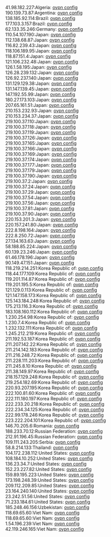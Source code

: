 41.98.182.227:Algeria: [ovpn config](vpn/41_98_182_227.ovpn)  
190.139.73.87:Argentina: [ovpn config](vpn/190_139_73_87.ovpn)  
138.185.92.114:Brazil: [ovpn config](vpn/138_185_92_114.ovpn)  
177.103.3.157:Brazil: [ovpn config](vpn/177_103_3_157.ovpn)  
62.133.35.246:Germany: [ovpn config](vpn/62_133_35_246.ovpn)  
110.54.107.190:Japan: [ovpn config](vpn/110_54_107_190.ovpn)  
112.138.68.87:Japan: [ovpn config](vpn/112_138_68_87.ovpn)  
116.82.239.43:Japan: [ovpn config](vpn/116_82_239_43.ovpn)  
118.106.189.95:Japan: [ovpn config](vpn/118_106_189_95.ovpn)  
118.87.151.4:Japan: [ovpn config](vpn/118_87_151_4.ovpn)  
121.106.232.48:Japan: [ovpn config](vpn/121_106_232_48.ovpn)  
126.1.58.195:Japan: [ovpn config](vpn/126_1_58_195.ovpn)  
126.28.239.132:Japan: [ovpn config](vpn/126_28_239_132.ovpn)  
126.92.237.140:Japan: [ovpn config](vpn/126_92_237_140.ovpn)  
131.129.129.38:Japan: [ovpn config](vpn/131_129_129_38.ovpn)  
131.147.139.45:Japan: [ovpn config](vpn/131_147_139_45.ovpn)  
147.192.55.99:Japan: [ovpn config](vpn/147_192_55_99.ovpn)  
180.27.173.103:Japan: [ovpn config](vpn/180_27_173_103.ovpn)  
207.65.161.51:Japan: [ovpn config](vpn/207_65_161_51.ovpn)  
210.153.232.93:Japan: [ovpn config](vpn/210_153_232_93.ovpn)  
210.153.234.37:Japan: [ovpn config](vpn/210_153_234_37.ovpn)  
219.100.37.110:Japan: [ovpn config](vpn/219_100_37_110.ovpn)  
219.100.37.118:Japan: [ovpn config](vpn/219_100_37_118.ovpn)  
219.100.37.119:Japan: [ovpn config](vpn/219_100_37_119.ovpn)  
219.100.37.126:Japan: [ovpn config](vpn/219_100_37_126.ovpn)  
219.100.37.165:Japan: [ovpn config](vpn/219_100_37_165.ovpn)  
219.100.37.166:Japan: [ovpn config](vpn/219_100_37_166.ovpn)  
219.100.37.169:Japan: [ovpn config](vpn/219_100_37_169.ovpn)  
219.100.37.174:Japan: [ovpn config](vpn/219_100_37_174.ovpn)  
219.100.37.177:Japan: [ovpn config](vpn/219_100_37_177.ovpn)  
219.100.37.179:Japan: [ovpn config](vpn/219_100_37_179.ovpn)  
219.100.37.190:Japan: [ovpn config](vpn/219_100_37_190.ovpn)  
219.100.37.2:Japan: [ovpn config](vpn/219_100_37_2.ovpn)  
219.100.37.24:Japan: [ovpn config](vpn/219_100_37_24.ovpn)  
219.100.37.29:Japan: [ovpn config](vpn/219_100_37_29.ovpn)  
219.100.37.54:Japan: [ovpn config](vpn/219_100_37_54.ovpn)  
219.100.37.56:Japan: [ovpn config](vpn/219_100_37_56.ovpn)  
219.100.37.81:Japan: [ovpn config](vpn/219_100_37_81.ovpn)  
219.100.37.90:Japan: [ovpn config](vpn/219_100_37_90.ovpn)  
220.153.201.3:Japan: [ovpn config](vpn/220_153_201_3.ovpn)  
220.157.241.80:Japan: [ovpn config](vpn/220_157_241_80.ovpn)  
222.8.198.164:Japan: [ovpn config](vpn/222_8_198_164.ovpn)  
222.8.250.72:Japan: [ovpn config](vpn/222_8_250_72.ovpn)  
27.134.163.63:Japan: [ovpn config](vpn/27_134_163_63.ovpn)  
58.188.85.224:Japan: [ovpn config](vpn/58_188_85_224.ovpn)  
60.139.23.246:Japan: [ovpn config](vpn/60_139_23_246.ovpn)  
61.46.178.196:Japan: [ovpn config](vpn/61_46_178_196.ovpn)  
90.149.47.151:Japan: [ovpn config](vpn/90_149_47_151.ovpn)  
118.219.214.251:Korea Republic of: [ovpn config](vpn/118_219_214_251.ovpn)  
118.44.177.109:Korea Republic of: [ovpn config](vpn/118_44_177_109.ovpn)  
119.201.114.87:Korea Republic of: [ovpn config](vpn/119_201_114_87.ovpn)  
119.201.195.5:Korea Republic of: [ovpn config](vpn/119_201_195_5.ovpn)  
121.129.0.113:Korea Republic of: [ovpn config](vpn/121_129_0_113.ovpn)  
121.147.158.173:Korea Republic of: [ovpn config](vpn/121_147_158_173.ovpn)  
125.143.184.248:Korea Republic of: [ovpn config](vpn/125_143_184_248.ovpn)  
175.213.116.3:Korea Republic of: [ovpn config](vpn/175_213_116_3.ovpn)  
183.108.160.112:Korea Republic of: [ovpn config](vpn/183_108_160_112.ovpn)  
1.230.254.98:Korea Republic of: [ovpn config](vpn/1_230_254_98.ovpn)  
1.230.7.4:Korea Republic of: [ovpn config](vpn/1_230_7_4.ovpn)  
1.232.132.111:Korea Republic of: [ovpn config](vpn/1_232_132_111.ovpn)  
1.245.212.219:Korea Republic of: [ovpn config](vpn/1_245_212_219.ovpn)  
211.192.53.187:Korea Republic of: [ovpn config](vpn/211_192_53_187.ovpn)  
211.207.142.22:Korea Republic of: [ovpn config](vpn/211_207_142_22.ovpn)  
211.214.142.183:Korea Republic of: [ovpn config](vpn/211_214_142_183.ovpn)  
211.216.248.72:Korea Republic of: [ovpn config](vpn/211_216_248_72.ovpn)  
211.228.111.203:Korea Republic of: [ovpn config](vpn/211_228_111_203.ovpn)  
211.245.8.10:Korea Republic of: [ovpn config](vpn/211_245_8_10.ovpn)  
211.38.149.97:Korea Republic of: [ovpn config](vpn/211_38_149_97.ovpn)  
218.157.129.248:Korea Republic of: [ovpn config](vpn/218_157_129_248.ovpn)  
219.254.182.69:Korea Republic of: [ovpn config](vpn/219_254_182_69.ovpn)  
220.93.207.195:Korea Republic of: [ovpn config](vpn/220_93_207_195.ovpn)  
222.100.81.60:Korea Republic of: [ovpn config](vpn/222_100_81_60.ovpn)  
222.111.180.197:Korea Republic of: [ovpn config](vpn/222_111_180_197.ovpn)  
222.233.20.218:Korea Republic of: [ovpn config](vpn/222_233_20_218.ovpn)  
222.234.34.125:Korea Republic of: [ovpn config](vpn/222_234_34_125.ovpn)  
222.99.178.246:Korea Republic of: [ovpn config](vpn/222_99_178_246.ovpn)  
223.222.204.101:Korea Republic of: [ovpn config](vpn/223_222_204_101.ovpn)  
146.70.205.6:Romania: [ovpn config](vpn/146_70_205_6.ovpn)  
188.233.70.12:Russian Federation: [ovpn config](vpn/188_233_70_12.ovpn)  
212.91.196.45:Russian Federation: [ovpn config](vpn/212_91_196_45.ovpn)  
109.111.243.205:Serbia: [ovpn config](vpn/109_111_243_205.ovpn)  
58.8.214.133:Thailand: [ovpn config](vpn/58_8_214_133.ovpn)  
104.172.238.112:United States: [ovpn config](vpn/104_172_238_112.ovpn)  
108.184.10.252:United States: [ovpn config](vpn/108_184_10_252.ovpn)  
136.23.34.7:United States: [ovpn config](vpn/136_23_34_7.ovpn)  
152.23.227.82:United States: [ovpn config](vpn/152_23_227_82.ovpn)  
159.89.195.223:United States: [ovpn config](vpn/159_89_195_223.ovpn)  
173.198.248.39:United States: [ovpn config](vpn/173_198_248_39.ovpn)  
209.112.209.85:United States: [ovpn config](vpn/209_112_209_85.ovpn)  
23.164.240.140:United States: [ovpn config](vpn/23_164_240_140.ovpn)  
23.242.51.56:United States: [ovpn config](vpn/23_242_51_56.ovpn)  
71.233.184.61:United States: [ovpn config](vpn/71_233_184_61.ovpn)  
185.248.46.156:Uzbekistan: [ovpn config](vpn/185_248_46_156.ovpn)  
118.69.65.60:Viet Nam: [ovpn config](vpn/118_69_65_60.ovpn)  
118.69.65.60:Viet Nam: [ovpn config](vpn/118_69_65_60.ovpn)  
1.54.196.239:Viet Nam: [ovpn config](vpn/1_54_196_239.ovpn)  
42.119.246.165:Viet Nam: [ovpn config](vpn/42_119_246_165.ovpn)  

